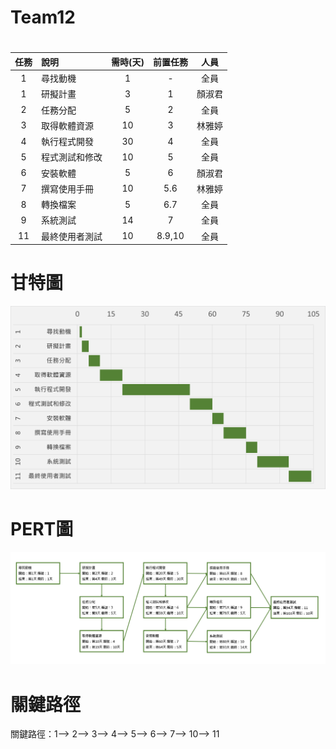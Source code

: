 # Team12

 # <Center> 
|      任務   |     說明      |  需時(天) | 前置任務|人員|
|:-------------:|:-------------| :-----:|:-----:|:-----:|
|    1    |尋找動機 | 1 | - |全員 |
|    1    |研擬計畫 | 3 | 1 |顏淑君 |
|    2   |  任務分配    |   5 | 2 |全員 |
| 3|    取得軟體資源    |    10 |   3 |林雅婷 |
| 4 |   執行程式開發   |  30  | 4|全員 |
| 5|    程式測試和修改    |  10 |   5 |全員 |
| 6 |    安裝軟體    |    5|  6 |顏淑君|
| 7 |    撰寫使用手冊    |   10|   5.6 |林雅婷 |
| 8 |   轉換檔案    |    5 |   6.7 |全員 |
| 9 |    系統測試    |    14|   7 |全員 |
| 11 |    最終使用者測試    | 10|   8.9,10  |全員 |

# 甘特圖
![甘特圖](甘特圖.png "甘特圖")
# PERT圖
![PERT](PERT.png "PERT")
# 關鍵路徑
 關鍵路徑：1--> 2--> 3--> 4--> 5--> 6--> 7--> 10--> 11
